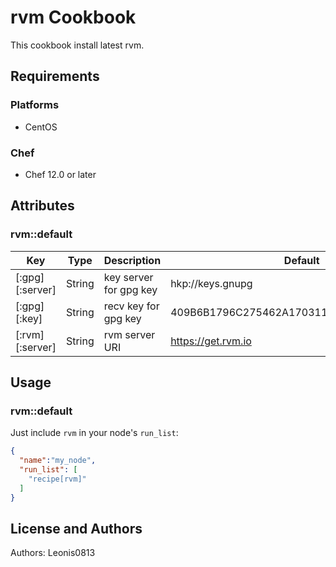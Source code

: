 # rvm Cookbook

This cookbook install latest rvm.

## Requirements

### Platforms

- CentOS

### Chef

- Chef 12.0 or later

## Attributes

### rvm::default

|Key            |Type  |Description           |Default                                 |
|---------------|------|----------------------|----------------------------------------|
|[:gpg][:server]|String|key server for gpg key|hkp://keys.gnupg                        |
|[:gpg][:key]   |String|recv key for gpg key  |409B6B1796C275462A1703113804BB82D39DC0E3|
|[:rvm][:server]|String|rvm server URI        |https://get.rvm.io                      |

## Usage

### rvm::default

Just include `rvm` in your node's `run_list`:

```json
{
  "name":"my_node",
  "run_list": [
    "recipe[rvm]"
  ]
}
```

## License and Authors

Authors: Leonis0813
